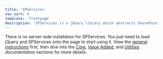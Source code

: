 ```yaml
---
title: 'SPServices'
nav_sort: 0
template: 'frontpage'
description: 'SPServices is a jQuery library which abstracts SharePoint’s Web Services and makes them easier to use. It also includes functions which use the various Web Service operations to provide more useful (and cool) capabilities. It works entirely client side and requires no server install.'
---
```


There is no server-side installation for SPServices. You just need to load jQuery and SPServices onto the page to start using it. View the [general instructions](general-instructions.html) first, then dive into the [Core](core.html), [Value Added](value-added.html), and [Utilities](utilities.html) documentation sections for more details.
